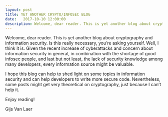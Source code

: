 ```yaml
---
layout: post
title: YET ANOTHER CRYPTO/INFOSEC BLOG
date:   2017-10-10 12:00:00
description: Welcome, dear reader. This is yet another blog about cryptography and information security. Is this really necessary, you’re asking yourself. Well, I think it is. Given the recent increase of cyberattacks and concern about information security in general, in combination with the shortage of good infosec people, and last but not least, the lack of security knowledge among many developers, every information source might be valuable. I hope this blog can help to shed light on some topics in information security and can help developers to write more secure code. Nevertheless, some posts might get very theoretical on cryptography, just because I can’t help it.
---
```

Welcome, dear reader. This is yet another blog about cryptography and information security. Is this really necessary, you’re asking yourself. Well, I think it is. Given the recent increase of cyberattacks and concern about information security in general, in combination with the shortage of good infosec people, and last but not least, the lack of security knowledge among many developers, every information source might be valuable.

I hope this blog can help to shed light on some topics in information security and can help developers to write more secure code. Nevertheless, some posts might get very theoretical on cryptography, just because I can’t help it.

Enjoy reading!

Gijs Van Laer

